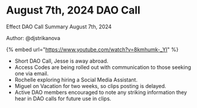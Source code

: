 # August 7th, 2024 DAO Call

Effect DAO Call Summary August 7th, 2024

Author: @djstrikanova

{% embed url="https://www.youtube.com/watch?v=8kmhumk-_YI" %}

* Short DAO Call, Jesse is away abroad.
* Access Codes are being rolled out with communication to those seeking one via email.
* Rochelle exploring hiring a Social Media Assistant.
* Miguel on Vacation for two weeks, so clips posting is delayed.
* Active DAO members encouraged to note any striking information they hear in DAO calls for future use in clips.
